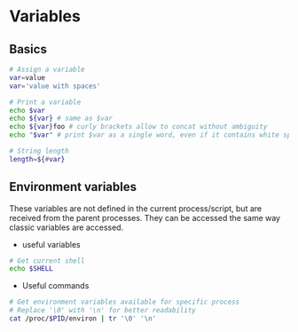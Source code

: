 # Variables

## Basics

```bash
# Assign a variable
var=value
var='value with spaces'

# Print a variable
echo $var
echo ${var} # same as $var
echo ${var}foo # curly brackets allow to concat without ambiguity
echo "$var" # print $var as a single word, even if it contains white spaces

# String length
length=${#var}
```

## Environment variables

These variables are not defined in the current process/script, but are received from the parent processes. They can be accessed the same way classic variables are accessed.

* useful variables
```bash
# Get current shell
echo $SHELL
```

* Useful commands
```bash
# Get environment variables available for specific process
# Replace '\0' with '\n' for better readability
cat /proc/$PID/environ | tr '\0' '\n'
```
